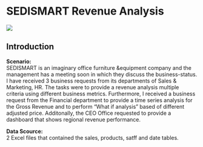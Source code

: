 # SEDISMART Revenue Analysis
![](1-CEO_Regional_Report_Request.PNG)
## Introduction
**Scenario:**\
SEDISMART is an imaginary office furniture &equipment company and the management has a meeting soon in which they discuss the business-status. I have received 3 business requests 
from its departments of Sales & Marketing, HR. The tasks were to provide a revenue analysis multiple criteria using different business metrics. Furthermore, I received a business
request from the Financial department to provide a time series analysis for the Gross Revenue and to perform “What if analysis” based of different adjusted price. Additonally, the
CEO Office requested to provide a dashboard that shows regional revenue performance. 

**Data Scource:**\
2 Excel files that contained the sales, products, satff and  date tables.
